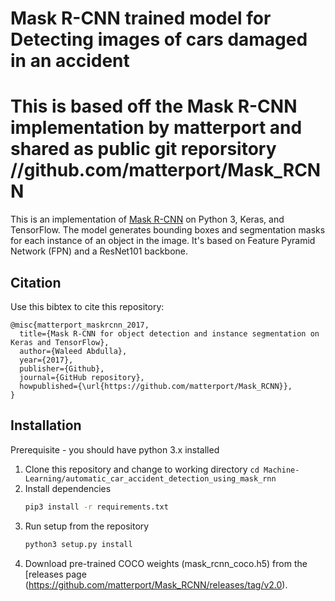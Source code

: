 # Mask R-CNN trained model for Detecting images of cars damaged in an accident
# This is based off the Mask R-CNN implementation by matterport and shared as public git reporsitory //github.com/matterport/Mask_RCNN

This is an implementation of [Mask R-CNN](https://arxiv.org/abs/1703.06870) on Python 3, Keras, and TensorFlow. The model generates bounding boxes and segmentation masks for each instance of an object in the image. It's based on Feature Pyramid Network (FPN) and a ResNet101 backbone.

## Citation
Use this bibtex to cite this repository:
```
@misc{matterport_maskrcnn_2017,
  title={Mask R-CNN for object detection and instance segmentation on Keras and TensorFlow},
  author={Waleed Abdulla},
  year={2017},
  publisher={Github},
  journal={GitHub repository},
  howpublished={\url{https://github.com/matterport/Mask_RCNN}},
}
```
## Installation
Prerequisite - you should have python 3.x installed

1. Clone this repository and change to working directory
   ```cd Machine-Learning/automatic_car_accident_detection_using_mask_rnn```
2. Install dependencies
   ```bash
   pip3 install -r requirements.txt
   ```
3. Run setup from the repository 
    ```bash
    python3 setup.py install
    ```
4. Download pre-trained COCO weights (mask_rcnn_coco.h5) from the [releases page (https://github.com/matterport/Mask_RCNN/releases/tag/v2.0).
